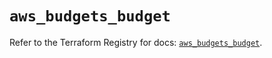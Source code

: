 # `aws_budgets_budget`

Refer to the Terraform Registry for docs: [`aws_budgets_budget`](https://registry.terraform.io/providers/hashicorp/aws/6.5.0/docs/resources/budgets_budget).
